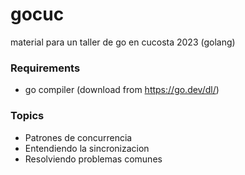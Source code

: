 # gocuc
material para un taller de go en cucosta 2023 (golang)

### Requirements
- go compiler (download from https://go.dev/dl/)

### Topics
- Patrones de concurrencia
- Entendiendo la sincronizacion
- Resolviendo problemas comunes
